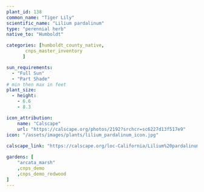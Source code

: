 ```yaml
---
plant_id: 138 
common_name: "Tiger Lily"
scientific_name: "Lilium pardalinum"
type: "perennial herb"
native_to: "Humboldt"

categories: [humboldt_county_native,
       cnps_master_inventory
      ]

sun_requirements:
  - "Full Sun"
  - "Part Shade"
# min then max in feet
plant_size:
  - height: 
    - 6.6 
    - 8.3

icon_attribution: 
    name: "Calscape"
    url: "https://calscape.org/photos/2192?srchcr=sc6227d13f517e9"
icon: "/assets/images/plants/lilium_pardalinum_icon.jpg"
 
calscape_link: "https://calscape.org/loc-California/Lilium%20pardalinum(%20)"

gardens: [ 
    "arcata_marsh"
    ,cnps_demo
    ,cnps_demo_redwood
]
---
```

